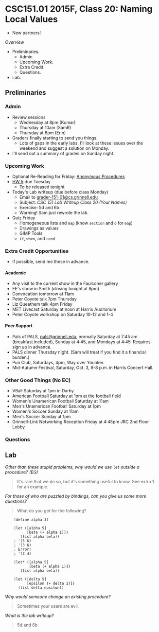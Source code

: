 CSC151.01 2015F, Class 20: Naming Local Values
==============================================

* New partners!

_Overview_

* Preliminaries.
    * Admin.
    * Upcoming Work.
    * Extra Credit.
    * Questions.
* Lab.

Preliminaries
-------------

### Admin

* Review sessions
    * Wednesday at 8pm (Kumar)
    * Thursday at 10am (SamR)
    * Thursday at 8pm (Erin)
* Graders finally starting to send you things.  
    * Lots of gaps in the early labs.  I'll look at these issues over
      the weekend and suggest a solution on Monday.
* I'll send out a summary of grades on Sunday night.

### Upcoming Work

* Optional Re-Reading for Friday:
  [Anonymous Procedures](../readings/anonymous-procedures-reading.html) 
* [HW 5](../assignments/assignment.05.html) due Tuesday
    * To be released tonight
* Today's Lab writeup (due before class Monday)
    * Email to <grader-151-01@cs.grinnell.edu> 
    * Subject: _CSC 151 Lab Writeup Class 20 (Your Names)_
    * Exercise: 5d and 6b
    * Warning! Sam just rewrote the lab.
* Quiz Friday
    * Homogeneous lists and `map` (know `section` and `o` for `map`)
    * Drawings as values
    * GIMP Tools
    * `if`, `when`, and `cond`

### Extra Credit Opportunities

* If possible, send me these in advance.

#### Academic

* Any visit to the current show in the Faulconer gallery
* EE's show in Smith (closing tonight at 8pm)
* Convocation tomorrow at 11am
* Peter Coyote talk 7pm Thursday
* Liz Queathem talk 4pm Friday
* MET Livecast Saturday at noon at Harris Auditorium
* Peter Coyote workshop on Saturday 10-12 and 1-4

#### Peer Support

* Pals of PALS, pals@grinnell.edu, normally Saturday at 7:45 am (breakfast
  included), Sunday at 4:45, and Mondays at 4:45.  Requires sign up in 
  advance.  
* PALS dinner Thursday night.  (Sam will treat if you find it a financial 
  burden.)
* Pun Club, Saturdays, 4pm, Way over Younker.
* Mid-Autumn Festival, Saturday, Oct. 3, 6-8 p.m. in Harris Concert Hall.

### Other Good Things (No EC)

* VBall Saturday at 1pm in Darby
* American Football Saturday at 1pm at the football field
* Women's Unamerican Football Saturday at 11am
* Men's Unamerican Football Saturday at 1pm
* Women's Soccer Sunday at 11am
* Men's Soccer Sunday at 1pm
* Grinnell-Link Networking Reception Friday at 4:45pm JRC 2nd Floor Lobby

### Questions

Lab
---

_Other than these stupid problems, why would we use `let` outside a 
 procedure? (EG)_

> It's rare that we do so, but it's something useful to know.  See
  extra 1 for an example.

_For those of who are puzzled by bindings, can you give us some more questions?_

> What do you get for the following?

        (define alpha 3)

        (let ([alpha 5]
              [beta (+ alpha 1)])
           (list alpha beta))
        ; '(5 6)
        ; '(3 6)
        ; Error!
        ; '(3 4)

        (let* ([alpha 5]
               [beta (+ alpha 1)])
           (list alpha beta))

        (let ([delta 5]
              [epsilon (+ delta 1)])
          (list delta epsilon))

_Why would someone change an existing procedure?_

> Sometimes your users are evil.

_What is the lab writeup?_

> 5d and 6b
